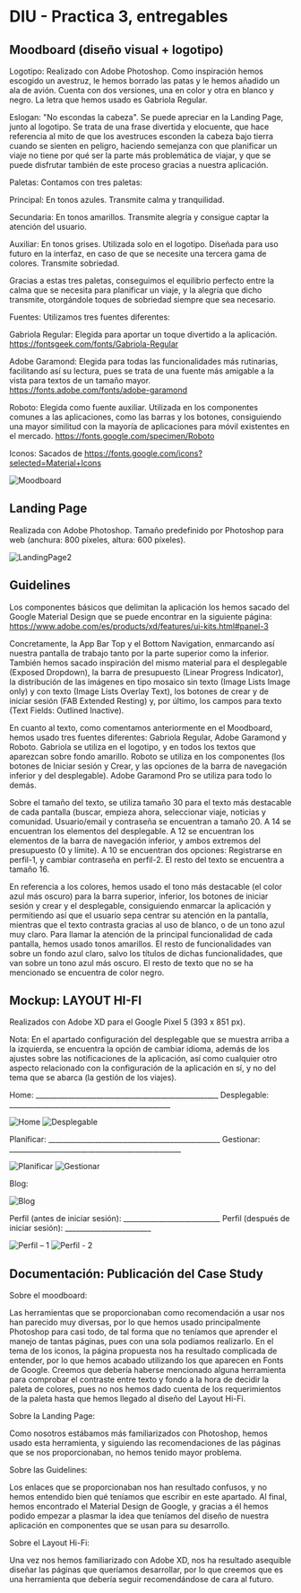 # DIU - Practica 3, entregables

## Moodboard (diseño visual + logotipo) 

Logotipo: Realizado con Adobe Photoshop. Como inspiración hemos escogido un avestruz, le hemos borrado las patas y le hemos añadido un ala de avión. Cuenta con dos versiones, una en color y otra en blanco y negro. La letra que hemos usado es Gabriola Regular.

Eslogan: "No escondas la cabeza". Se puede apreciar en la Landing Page, junto al logotipo. Se trata de una frase divertida y elocuente, que hace referencia al mito de que los avestruces esconden la cabeza bajo tierra cuando se sienten en peligro, haciendo semejanza con que planificar un viaje no tiene por qué ser la parte más problemática de viajar, y que se puede disfrutar también de este proceso gracias a nuestra aplicación.

Paletas: Contamos con tres paletas:

Principal: En tonos azules. Transmite calma y tranquilidad.

Secundaria: En tonos amarillos. Transmite alegría y consigue captar la atención del usuario.

Auxiliar: En tonos grises. Utilizada solo en el logotipo. Diseñada para uso futuro en la interfaz, en caso de que se necesite una tercera gama de colores. Transmite sobriedad.

Gracias a estas tres paletas, conseguimos el equilibrio perfecto entre la calma que se necesita para planificar un viaje, y la alegría que dicho transmite, otorgándole toques de sobriedad siempre que sea necesario.



Fuentes: Utilizamos tres fuentes diferentes:

Gabriola Regular: Elegida para aportar un toque divertido a la aplicación. https://fontsgeek.com/fonts/Gabriola-Regular

Adobe Garamond: Elegida para todas las funcionalidades más rutinarias, facilitando así su lectura, pues se trata de una fuente más amigable a la vista para textos de un tamaño mayor. https://fonts.adobe.com/fonts/adobe-garamond

Roboto: Elegida como fuente auxiliar. Utilizada en los componentes comunes a las aplicaciones, como las barras y los botones, consiguiendo una mayor similitud con la mayoría de aplicaciones para móvil existentes en el mercado. https://fonts.google.com/specimen/Roboto

Iconos: Sacados de https://fonts.google.com/icons?selected=Material+Icons


![Moodboard](https://user-images.githubusercontent.com/62568912/118169562-5f45c980-b429-11eb-9fd0-bcea39756cd2.png)



## Landing Page

Realizada con Adobe Photoshop. Tamaño predefinido por Photoshop para web (anchura: 800 píxeles, altura: 600 píxeles).

![LandingPage2](https://user-images.githubusercontent.com/62568912/118145838-51367f80-b40e-11eb-9151-a95a9ddd7e4c.png)




## Guidelines

Los componentes básicos que delimitan la aplicación los hemos sacado del Google Material Design que se puede encontrar en la siguiente página:
https://www.adobe.com/es/products/xd/features/ui-kits.html#panel-3

Concretamente, la App Bar Top y el Bottom Navigation, enmarcando así nuestra pantalla de trabajo tanto por la parte superior como la inferior. También hemos sacado inspiración del mismo material para el desplegable (Exposed Dropdown), la barra de presupuesto (Linear Progress Indicator), la distribución de las imágenes en tipo mosaico sin texto (Image Lists Image only) y con texto (Image Lists Overlay Text), los botones de crear y de iniciar sesión (FAB Extended Resting) y, por último, los campos para texto (Text Fields: Outlined Inactive).

En cuanto al texto, como comentamos anteriormente en el Moodboard, hemos usado tres fuentes diferentes: Gabriola Regular, Adobe Garamond y Roboto. Gabriola se utiliza en el logotipo, y en todos los textos que aparezcan sobre fondo amarillo. Roboto se utiliza en los componentes (los botones de Iniciar sesión y Crear, y las opciones de la barra de navegación inferior y del desplegable). Adobe Garamond Pro se utiliza para todo lo demás.

Sobre el tamaño del texto, se utiliza tamaño 30 para el texto más destacable de cada pantalla (buscar, empieza ahora, seleccionar viaje, noticias y comunidad. Usuario/email y contraseña se encuentran a tamaño 20. A 14 se encuentran los elementos del desplegable. A 12 se encuentran los elementos de la barra de navegación inferior, y ambos extremos del presupuesto (0 y límite). A 10 se encuentran dos opciones: Registrarse en perfil-1, y cambiar contraseña en perfil-2. El resto del texto se encuentra a tamaño 16.

En referencia a los colores, hemos usado el tono más destacable (el color azul más oscuro) para la barra superior, inferior, los botones de iniciar sesión y crear y el desplegable, consiguiendo enmarcar la aplicación y permitiendo así que el usuario sepa centrar su atención en la pantalla, mientras que el texto contrasta gracias al uso de blanco, o de un tono azul muy claro. Para llamar la atención de la principal funcionalidad de cada pantalla, hemos usado tonos amarillos. El resto de funcionalidades van sobre un fondo azul claro, salvo los títulos de dichas funcionalidades, que van sobre un tono azul más oscuro. El resto de texto que no se ha mencionado se encuentra de color negro.


## Mockup: LAYOUT HI-FI

Realizados con Adobe XD para el Google Pixel 5 (393 x 851 px).

Nota: En el apartado configuración del desplegable que se muestra arriba a la izquierda, se encuentra la opción de cambiar idioma, además de los ajustes sobre las notificaciones de la aplicación, así como cualquier otro aspecto relacionado con la configuración de la aplicación en sí, y no del tema que se abarca (la gestión de los viajes).

Home: ___________________________________________________ Desplegable: _____________________________________________

![Home](https://user-images.githubusercontent.com/62568912/118157108-70d3a500-b41a-11eb-9b7e-93ff266d039e.png)
![Desplegable](https://user-images.githubusercontent.com/62568912/118157129-77fab300-b41a-11eb-96bf-7d51740e9ad3.png)

Planificar: ________________________________________________ Gestionar:  ________________________________________________

![Planificar](https://user-images.githubusercontent.com/62568912/118157146-7df09400-b41a-11eb-997f-de74ce67bffc.png)
![Gestionar](https://user-images.githubusercontent.com/62568912/118157168-834dde80-b41a-11eb-8e32-ab0e6e50657e.png)

Blog:

![Blog](https://user-images.githubusercontent.com/62568912/118157201-8d6fdd00-b41a-11eb-976b-7dc9570a5a03.png)

Perfil (antes de iniciar sesión): ___________________________ Perfil (después de iniciar sesión): ________________________

![Perfil – 1](https://user-images.githubusercontent.com/62568912/118157234-9791db80-b41a-11eb-9ee4-7c4e1ce7de3b.png)
![Perfil - 2](https://user-images.githubusercontent.com/62568912/118157271-a1b3da00-b41a-11eb-8298-745dbb981e0e.png)



## Documentación: Publicación del Case Study

Sobre el moodboard:

Las herramientas que se proporcionaban como recomendación a usar nos han parecido muy diversas, por lo que hemos usado principalmente Photoshop para casi todo, de tal forma que no teníamos que aprender el manejo de tantas páginas, pues con una sola podíamos realizarlo. En el tema de los iconos, la página propuesta nos ha resultado complicada de entender, por lo que hemos acabado utilizando los que aparecen en Fonts de Google. Creemos que debería haberse mencionado alguna herramienta para comprobar el contraste entre texto y fondo a la hora de decidir la paleta de colores, pues no nos hemos dado cuenta de los requerimientos de la paleta hasta que hemos llegado al diseño del Layout Hi-Fi.

Sobre la Landing Page:

Como nosotros estábamos más familiarizados con Photoshop, hemos usado esta herramienta, y siguiendo las recomendaciones de las páginas que se nos proporcionaban, no hemos tenido mayor problema.

Sobre las Guidelines:

Los enlaces que se proporcionaban nos han resultado confusos, y no hemos entendido bien qué teníamos que escribir en este apartado. Al final, hemos encontrado el Material Design de Google, y gracias a él hemos podido empezar a plasmar la idea que teníamos del diseño de nuestra aplicación en componentes que se usan para su desarrollo.

Sobre el Layout Hi-Fi:

Una vez nos hemos familiarizado con Adobe XD, nos ha resultado asequible diseñar las páginas que queríamos desarrollar, por lo que creemos que es una herramienta que debería seguir recomendándose de cara al futuro.
 
